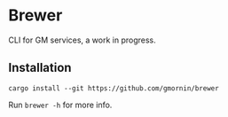 # Brewer

CLI for GM services, a work in progress.

## Installation

```
cargo install --git https://github.com/gmornin/brewer
```

Run `brewer -h` for more info.

